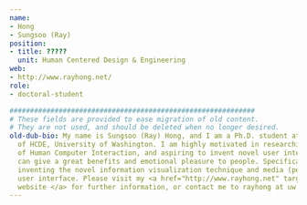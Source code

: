 ```yaml
---
name:
- Hong
- Sungsoo (Ray)
position:
- title: ?????
  unit: Human Centered Design & Engineering
web:
- http://www.rayhong.net/
role:
- doctoral-student

############################################################
# These fields are provided to ease migration of old content.
# They are not used, and should be deleted when no longer desired.
old-dub-bio: My name is Sungsoo (Ray) Hong, and I am a Ph.D. student at department
  of HCDE, University of Washington. I am highly motivated in researching the field
  of Human Computer Interaction, and aspiring to invent novel user interfaces that
  can give a great benefits and emotional pleasure to people. Specifically, I'm researching,
  inventing the novel information visualization technique and media (personal or social)
  user interface. Please visit my <a href="http://www.rayhong.net" target="_blank">
  website </a> for further information, or contact me to rayhong at uw dot edu.
---
```

